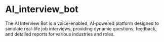 # AI_interview_bot
The AI Interview Bot is a voice-enabled, AI-powered platform designed to simulate real-life job interviews, providing dynamic questions, feedback, and detailed reports for various industries and roles.
